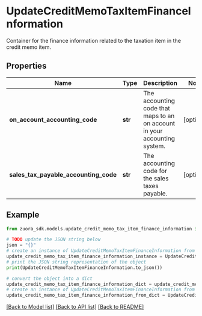 # UpdateCreditMemoTaxItemFinanceInformation

Container for the finance information related to the taxation item in the credit memo item. 

## Properties

Name | Type | Description | Notes
------------ | ------------- | ------------- | -------------
**on_account_accounting_code** | **str** | The accounting code that maps to an on account in your accounting system.  | [optional] 
**sales_tax_payable_accounting_code** | **str** | The accounting code for the sales taxes payable.  | [optional] 

## Example

```python
from zuora_sdk.models.update_credit_memo_tax_item_finance_information import UpdateCreditMemoTaxItemFinanceInformation

# TODO update the JSON string below
json = "{}"
# create an instance of UpdateCreditMemoTaxItemFinanceInformation from a JSON string
update_credit_memo_tax_item_finance_information_instance = UpdateCreditMemoTaxItemFinanceInformation.from_json(json)
# print the JSON string representation of the object
print(UpdateCreditMemoTaxItemFinanceInformation.to_json())

# convert the object into a dict
update_credit_memo_tax_item_finance_information_dict = update_credit_memo_tax_item_finance_information_instance.to_dict()
# create an instance of UpdateCreditMemoTaxItemFinanceInformation from a dict
update_credit_memo_tax_item_finance_information_from_dict = UpdateCreditMemoTaxItemFinanceInformation.from_dict(update_credit_memo_tax_item_finance_information_dict)
```
[[Back to Model list]](../README.md#documentation-for-models) [[Back to API list]](../README.md#documentation-for-api-endpoints) [[Back to README]](../README.md)



